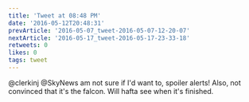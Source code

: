 ```yaml
---
title: 'Tweet at 08:48 PM'
date: '2016-05-12T20:48:31'
prevArticle: '2016-05-07_tweet-2016-05-07-12-20-07'
nextArticle: '2016-05-17_tweet-2016-05-17-23-33-18'
retweets: 0
likes: 0
tags: tweet
---
```

@clerkinj @SkyNews am not sure if I'd want to, spoiler alerts! Also, not convinced that it's the falcon. Will hafta see when it's finished.